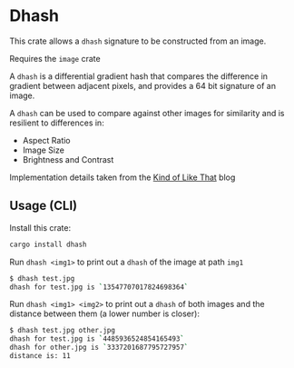 # Dhash

This crate allows a `dhash` signature to be constructed from an image.

Requires the `image` crate

A `dhash` is a differential gradient hash that compares the difference in gradient between adjacent pixels, and provides a 64 bit signature of an image.

A `dhash` can be used to compare against other images for similarity and is resilient to differences in:

* Aspect Ratio
* Image Size
* Brightness and Contrast


Implementation details taken from the [Kind of Like That](http://www.hackerfactor.com/blog/?/archives/529-Kind-of-Like-That.html) blog

## Usage (CLI)

Install this crate:
```bash
cargo install dhash
```

Run `dhash <img1>` to print out a `dhash` of the image at path `img1`

```bash
$ dhash test.jpg
dhash for test.jpg is `13547707017824698364`
```

Run `dhash <img1> <img2>` to print out a `dhash` of both images and the distance between them (a lower number is closer):

```bash
$ dhash test.jpg other.jpg
dhash for test.jpg is `4485936524854165493`
dhash for other.jpg is `3337201687795727957`
distance is: 11
```

